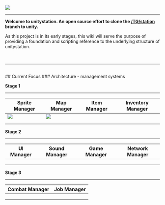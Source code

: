 ![](http://doobly.izz.moe/unitystation/wiki/unitystationLOGO.png)
***

**Welcome to unitystation. An open source effort to clone the [/TG/station](www.tgstation13.org) branch to unity.**

As this project is in its early stages, this wiki will serve the purpose of providing a foundation and scripting reference to the underlying structure of unitystation.
<br><br><br>
***
<br>
## Current Focus 
### Architecture - management systems

**Stage 1**

***


| Sprite Manager | Map Manager    | Item Manager | Inventory Manager |
|----------------|----------------|--------------|-------------------|
| ![](http://181.224.159.204/unitystation/wiki/SpriteManager.png)|![](http://181.224.159.204/unitystation/wiki/MapManager.png)                 |              |                   |
|                |                |              |                   |
|                |                |              |                   |


**Stage 2**

***

| UI Manager     | Sound Manager  | Game Manager | Network Manager   |
|----------------|----------------|--------------|-------------------|
|                |                |              |                   |
|                |                |              |                   |
|                |                |              |                   |

**Stage 3**

***


| Combat Manager | Job Manager    |   
|----------------|----------------|
|                |                |                                
|                |                |                              
|                |                |                                 